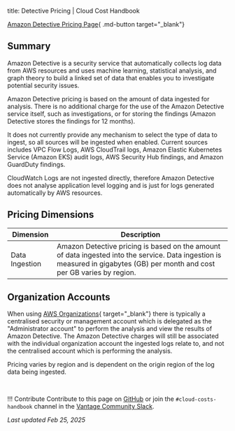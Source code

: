 title: Detective Pricing | Cloud Cost Handbook

[Amazon Detective Pricing Page](https://aws.amazon.com/detective/pricing){ .md-button target="_blank"}

## Summary

Amazon Detective is a security service that automatically collects log data from AWS resources and uses machine learning, statistical analysis, and graph theory to build a linked set of data that enables you to investigate potential security issues.

Amazon Detective pricing is based on the amount of data ingested for analysis. There is no additional charge for the use of the Amazon Detective service itself, such as investigations, or for storing the findings (Amazon Detective stores the findings for 12 months).

It does not currently provide any mechanism to select the type of data to ingest, so all sources will be ingested when enabled. Current sources includes VPC Flow Logs, AWS CloudTrail logs, Amazon Elastic Kubernetes Service (Amazon EKS) audit logs, AWS Security Hub findings, and Amazon GuardDuty findings.

CloudWatch Logs are not ingested directly, therefore Amazon Detective does not analyse application level logging and is just for logs generated automatically by AWS resources.

## Pricing Dimensions

|Dimension|Description|
|----|----|
|Data Ingestion|Amazon Detective pricing is based on the amount of data ingested into the service. Data ingestion is measured in gigabytes (GB) per month and cost per GB varies by region.|

## Organization Accounts

When using [AWS Organizations](https://aws.amazon.com/organizations/){ target="_blank"} there is typically a centralised security or management account which is delegated as the "Administrator account" to perform the analysis and view the results of Amazon Detective. The Amazon Detective charges will still be associated with the individual organization account the ingested logs relate to, and not the centralised account which is performing the analysis.

Pricing varies by region and is dependent on the origin region of the log data being ingested.

<br />

!!! Contribute
    Contribute to this page on [GitHub](https://github.com/vantage-sh/handbook) or join the `#cloud-costs-handbook` channel in the [Vantage Community Slack](https://vantage.sh/slack).

_Last updated Feb 25, 2025_
